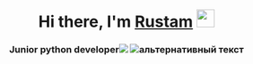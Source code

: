<h1 align="center">Hi there, I'm <a href="http://rgazizulin174.ga/" target="_blank">Rustam</a> 
<img src="https://github.com/blackcater/blackcater/raw/main/images/Hi.gif" height="32"/></h1>
<h3 align="center">Junior python developer<img src="https://www.google.com/url?sa=i&url=https%3A%2F%2Fbestprogrammer.ru%2Fprogrammirovanie-i-razrabotka%2Fspisok-summ-python&psig=AOvVaw15JcCofFU3sdBOz9iK5Gvq&ust=1672486188403000&source=images&cd=vfe&ved=0CBAQjRxqFwoTCIjQw9qeofwCFQAAAAAdAAAAABAF"</h3>
<img src="https://www.google.com/url?sa=i&url=https%3A%2F%2Fbestprogrammer.ru%2Fprogrammirovanie-i-razrabotka%2Fspisok-summ-python&psig=AOvVaw15JcCofFU3sdBOz9iK5Gvq&ust=1672486188403000&source=images&cd=vfe&ved=0CBAQjRxqFwoTCIjQw9qeofwCFQAAAAAdAAAAABAF" alt="альтернативный текст">


<!--
**Rustam-Gazizulin/Rustam-Gazizulin** is a ✨ _special_ ✨ repository because its `README.md` (this file) appears on your GitHub profile.

Here are some ideas to get you started:

- 🔭 I’m currently working on ...
- 🌱 I’m currently learning ...
- 👯 I’m looking to collaborate on ...
- 🤔 I’m looking for help with ...
- 💬 Ask me about ...
- 📫 How to reach me: ...
- 😄 Pronouns: ...
- ⚡ Fun fact: ...
-->
